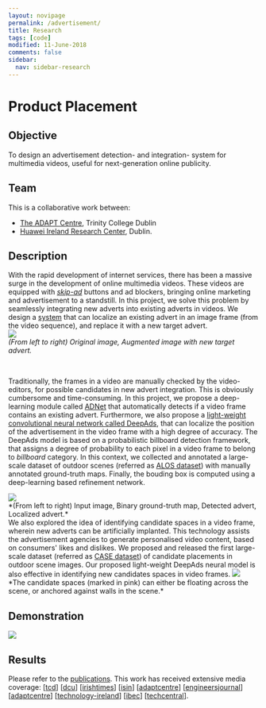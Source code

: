 ```yaml
---
layout: novipage
permalink: /advertisement/
title: Research
tags: [code]
modified: 11-June-2018
comments: false
sidebar:
  nav: sidebar-research
---
```


# Product Placement 

## Objective 
To design an advertisement detection- and integration- system for multimedia videos, useful for next-generation online publicity. 

## Team
This is a collaborative work between:
- [The ADAPT Centre](https://www.adaptcentre.ie/), Trinity College Dublin 
- [Huawei Ireland Research Center](http://www.huawei.com/en/about-huawei/corporate-information/research-development), Dublin. 

## Description 
With the rapid development of internet services, there has been a massive surge in the development of online multimedia videos. These videos are equipped with *[skip-ad](https://medium.com/@alenarajwani/the-mistake-you-make-each-time-you-press-the-skip-ad-button-on-youtube-e4f21b4d101c)* buttons and ad blockers, bringing online marketing and advertisement to a standstill. In this project, we solve this problem by seamlessly integrating new adverts into existing adverts in videos. We design a [system](https://arxiv.org/pdf/1808.00163.pdf) that can localize an existing advert in an image frame (from the video sequence), and replace it with a new target advert.    
<img src="{{ site.baseurl }}/images/mul-story.png">
<br />
*(From left to right) Original image, Augmented image with new target advert.*   

<br />

Traditionally, the frames in a video are manually checked by the video-editors, for possible candidates in new advert integration. This is obviously cumbersome and time-consuming. In this project, we propose a deep-learning module called <a href="https://arxiv.org/abs/1811.04115">ADNet</a> that automatically detects if a video frame contains an existing advert. Furthermore, we also propose a <a href="https://arxiv.org/pdf/1905.02106.pdf">light-weight convolutional neural network called DeepAds</a>, that can localize the position of the advertisement in the video frame with a high degree of accuracy. The DeepAds model is based on a probabilistic billboard detection framework, that assigns a degree of probability to each pixel in a video frame to belong to *billboard* category. In this context, we collected and annotated a large-scale dataset of outdoor scenes (referred as <a href="https://arxiv.org/pdf/1904.07776.pdf">ALOS dataset</a>) with manually annotated ground-truth maps. Finally, the bouding box is computed using a deep-learning based refinement network. 

<img src="{{ site.baseurl }}/images/mul-localization.jpg">
<br />
*(From left to right) Input image, Binary ground-truth map, Detected advert, Localized advert.*  

<br />
We also explored the idea of identifying candidate spaces in a video frame, wherein new adverts can be artificially implanted. This technology assists the advertisement agencies to generate personalised video content, based on consumers' likes and dislikes. We proposed and released the first large-scale dataset (referred as <a href="https://arxiv.org/pdf/1903.08943.pdf">CASE dataset</a>) of candidate placements in outdoor scene images. Our proposed light-weight DeepAds neural model is also effective in identifying new candidates spaces in video frames. 

<img src="{{ site.baseurl }}/images/candidate-space-example.png">
<br />
*The candidate spaces (marked in pink) can either be floating across the scene, or anchored against walls in the scene.* 

## Demonstration 

[<img src="{{ site.baseurl }}/images/video-grab.png">](https://youtu.be/zaKpJZhBVL4)

## Results   
Please refer to the [publications](https://soumyabrata.github.io/publications/). This work has received extensive media coverage: 
[<a href="https://www.tcd.ie/news_events/articles/adapt-scoops-technology-ireland-award-for-disruptive-advertising-system/">tcd</a>]
[<a href="https://www.dcu.ie/news/news/2018/Nov/ADAPT-scoops-Technology-Ireland-Award-for-Disruptive-Advertising-System.shtml">dcu</a>]
[<a href="https://www.irishtimes.com/business/technology/learnupon-takes-top-prize-at-annual-technology-ireland-awards-1.3708041">irishtimes</a>]
[<a href="https://www.isin.ie/go/news_events/news/learnupon-adapt-centre-amongst-the-winners-at-the-2018-technology-awards">isin</a>]
[<a href="https://www.adaptcentre.ie/news/adapt-research-centre-scoops-technology-ireland-award-for-disruptive-advert">adaptcentre</a>] 
[<a href="http://www.engineersjournal.ie/2018/11/28/adapt-wins-technology-ireland-award-for-disruptive-advertising-system/">engineersjournal</a>] 
[<a href="https://www.adaptcentre.ie/news/adapt-research-shortlisted-for-2018-technology-ireland-software-industry-aw">adaptcentre</a>] 
[<a href="https://www.technology-ireland.ie/Sectors/TI/TI.nsf/vPages/Awards~finalists-2018!OpenDocument">technology-ireland</a>] 
[<a href="https://www.ibec.ie/IBEC/Press/PressPublicationsdoclib3.nsf/vPages/Newsroom~finalists-named-for-technology-ireland-2018-awards-25-10-2018?OpenDocument">ibec</a>] 
[<a href="https://www.techcentral.ie/technology-ireland-awards-shortlist-revealed/">techcentral</a>].
